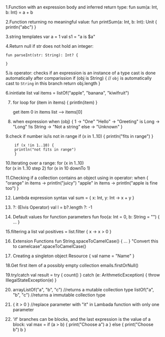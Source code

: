 1.Function with an expression body and inferred return type:
	fun sum(a: Int, b: Int) = a + b
	
2.Function returning no meaningful value:
	fun printSum(a: Int, b: Int): Unit {
    println("abc")
}

3.string templates
	var a = 1
	val s1 = "a is $a"

4.Return null if str does not hold an integer:

	fun parseInt(str: String): Int? {
	
	}
	
5.is operator: checks if an expression is an instance of a type	
cast is done automatically after comparission
	if (obj is String) {
        // `obj` is automatically cast to `String` in this branch
        return obj.length
    }
	
6.inintiate list
		val items = listOf("apple", "banana", "kiwifruit")

7. for loop
	for (item in items) {
     println(item)
	}
	
	get item 0 in items list --> items[0]
	
8. when expression
	 when (obj) {
        1          -> "One"
        "Hello"    -> "Greeting"
        is Long    -> "Long"
        !is String -> "Not a string"
        else       -> "Unknown"
    }
	
9.check if number is/is not in range 
		if (x in 1..10) {
		println("fits in range")
		}
		
		if (x !in 1..10) {
		println("not fits in range")
		}
		

10.Iterating over a range:
	for (x in 1..10)		
	for (x in 1..10 step 2)
	for (x in 10 downTo 1)
	
11.Checking if a collection contains an object using in operator:
	when {
    "orange" in items -> println("juicy")
    "apple" in items -> println("apple is fine too")
	}
	
12. Lambda expression syntax
	val sum = { x: Int, y: Int -> x + y }
	
13. ?: (Elvis Operator)
		val l = b?.length ?: -1
		
14. Default values for function parameters
	fun foo(a: Int = 0, b: String = "") { ... }
	
15.filtering a list
	val positives = list.filter { x -> x > 0 }
	
16. Extension Functions
	fun String.spaceToCamelCase() { ... }
	"Convert this to camelcase".spaceToCamelCase()
	
17. Creating a singleton
		object Resource {
		val name = "Name"
		}
		
18.Get first item of a possibly empty collection
	emails.firstOrNull()		
	
19.try/catch
	val result = try {
        count()
    } catch (e: ArithmeticException) {
        throw IllegalStateException(e)
    }	

20. arrayListOf("a", "b", "c") //returns a mutable collection type
    listOf("a", "b", "c") //returns a immutable collection type
    
21.  { it > 0 } //replace parameter with "it" in Lambada function with only one parameter    

22. 'if' branches can be blocks, and the last expression is the value of a block:
	val max = if (a > b) {
    		print("Choose a")
    		a
	} else {
    		print("Choose b")
    		b
	}

